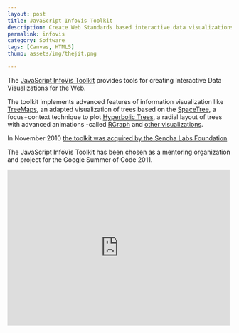 ```yaml
--- 
layout: post
title: JavaScript InfoVis Toolkit
description: Create Web Standards based interactive data visualizations.
permalink: infovis
category: Software
tags: [Canvas, HTML5]
thumb: assets/img/thejit.png

---
```


The [JavaScript InfoVis Toolkit](http://thejit.org/) provides tools for creating 
Interactive Data Visualizations for the Web. 

The toolkit implements advanced features of 
information visualization like [TreeMaps](http://thejit.org/static/v20/Jit/Examples/Treemap/example1.html), an adapted visualization 
of trees based on the [SpaceTree](http://thejit.org/static/v20/Jit/Examples/Spacetree/example1.html), a focus+context technique 
to plot [Hyperbolic Trees](http://thejit.org/static/v20/Jit/Examples/Hypertree/example1.html), a radial layout of trees with 
advanced animations -called [RGraph](http://thejit.org/static/v20/Jit/Examples/RGraph/example1.html) and [other visualizations](http://thejit.org/demos/).


In November 2010 [the toolkit was acquired by the Sencha Labs 
Foundation](http://blog.thejit.org/2010/11/06/sencha-acquires-the-javascript-infovis-toolkit/). 


The JavaScript InfoVis Toolkit has been chosen as a mentoring 
organization and project for the Google Summer of Code 2011.


<iframe src="http://player.vimeo.com/video/28185669" width="500" height="350" frameborder="0">
</iframe>
